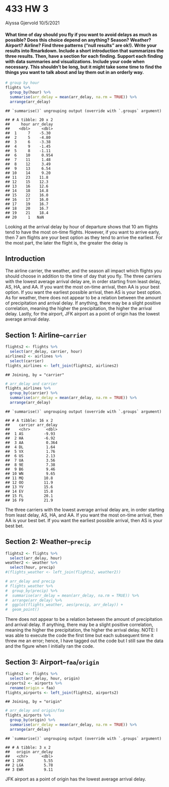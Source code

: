 433 HW 3
================
Alyssa Gjervold
10/5/2021

#### What time of day should you fly if you want to avoid delays as much as possible? Does this choice depend on anything? Season? Weather? Airport? Airline? Find three patterns (“null results” are ok\!). Write your results into Rmarkdown. Include a short introduction that summarizes the three results. Then, have a section for each finding. Support each finding with data summaries and visualizations. Include your code when necessary. This shouldn’t be long, but it might take some time to find the things you want to talk about and lay them out in an orderly way.

``` r
# group by hour
flights %>%
  group_by(hour) %>%
  summarise(arr_delay = mean(arr_delay, na.rm = TRUE)) %>%
  arrange(arr_delay)
```

    ## `summarise()` ungrouping output (override with `.groups` argument)

    ## # A tibble: 20 x 2
    ##     hour arr_delay
    ##    <dbl>     <dbl>
    ##  1     7    -5.30 
    ##  2     5    -4.80 
    ##  3     6    -3.38 
    ##  4     9    -1.45 
    ##  5     8    -1.11 
    ##  6    10     0.954
    ##  7    11     1.48 
    ##  8    12     3.49 
    ##  9    13     6.54 
    ## 10    14     9.20 
    ## 11    23    11.8  
    ## 12    15    12.3  
    ## 13    16    12.6  
    ## 14    18    14.8  
    ## 15    22    16.0  
    ## 16    17    16.0  
    ## 17    19    16.7  
    ## 18    20    16.7  
    ## 19    21    18.4  
    ## 20     1   NaN

Looking at the arrival delay by hour of departure shows that 10 am
flights tend to have the most on-time flights. However, if you want to
arrive early, then 7 am flights are your best option as they tend to
arrive the earliest. For the most part, the later the flight is, the
greater the delay is

## Introduction

The airline carrier, the weather, and the season all impact which
flights you should choose in addition to the time of day that you fly.
The three carriers with the lowest average arrival delay are, in order
starting from least delay, AS, HA, and AA. If you want the most on-time
arrival, then AA is your best option. If you want the earliest possible
arrival, then AS is your best option. As for weather, there does not
appear to be a relation between the amount of precipitation and arrival
delay. If anything, there may be a slight positive correlation, meaning
the higher the precipitation, the higher the arrival delay. Lastly, for
the airport, JFK airport as a point of origin has the lowest average
arrival delay.

## Section 1: Airline–`carrier`

``` r
flights2 <- flights %>%
  select(arr_delay, carrier, hour)
airlines2 <- airlines %>%
  select(carrier)
flights_airlines <- left_join(flights2, airlines2)
```

    ## Joining, by = "carrier"

``` r
# arr_delay and carrier
flights_airlines %>%
  group_by(carrier) %>%
  summarise(arr_delay = mean(arr_delay, na.rm = TRUE)) %>%
  arrange(arr_delay)
```

    ## `summarise()` ungrouping output (override with `.groups` argument)

    ## # A tibble: 16 x 2
    ##    carrier arr_delay
    ##    <chr>       <dbl>
    ##  1 AS         -9.93 
    ##  2 HA         -6.92 
    ##  3 AA          0.364
    ##  4 DL          1.64 
    ##  5 VX          1.76 
    ##  6 US          2.13 
    ##  7 UA          3.56 
    ##  8 9E          7.38 
    ##  9 B6          9.46 
    ## 10 WN          9.65 
    ## 11 MQ         10.8  
    ## 12 OO         11.9  
    ## 13 YV         15.6  
    ## 14 EV         15.8  
    ## 15 FL         20.1  
    ## 16 F9         21.9

The three carriers with the lowest average arrival delay are, in order
starting from least delay, AS, HA, and AA. If you want the most on-time
arrival, then AA is your best bet. If you want the earliest possible
arrival, then AS is your best bet.

## Section 2: Weather–`precip`

``` r
flights2 <- flights %>%
  select(arr_delay, hour)
weather2 <- weather %>%
  select(hour, precip)
#(flights_weather <- left_join(flights2, weather2))

# arr_delay and precip
# flights_weather %>%
#  group_by(precip) %>%
#  summarise(arr_delay = mean(arr_delay, na.rm = TRUE)) %>%
#  arrange(arr_delay) %>%
#  ggplot(flights_weather, aes(precip, arr_delay)) +
#  geom_point()
```

There does not appear to be a relation between the amount of
precipitation and arrival delay. If anything, there may be a slight
positive correlation, meaning the higher the precipitation, the higher
the arrival delay. NOTE: I was able to execute the code the first time
but each subsequent time it threw me an error; hence, I have tagged out
the code but I still saw the data and the figure when I initially ran
the code.

## Section 3: Airport–`faa`/`origin`

``` r
flights2 <- flights %>%
  select(arr_delay, hour, origin)
airports2 <- airports %>%
  rename(origin = faa)
flights_airports <- left_join(flights2, airports2)
```

    ## Joining, by = "origin"

``` r
# arr_delay and origin/faa
flights_airports %>%
  group_by(origin) %>%
  summarise(arr_delay = mean(arr_delay, na.rm = TRUE)) %>%
  arrange(arr_delay)
```

    ## `summarise()` ungrouping output (override with `.groups` argument)

    ## # A tibble: 3 x 2
    ##   origin arr_delay
    ##   <chr>      <dbl>
    ## 1 JFK         5.55
    ## 2 LGA         5.78
    ## 3 EWR         9.11

JFK airport as a point of origin has the lowest average arrival delay.

